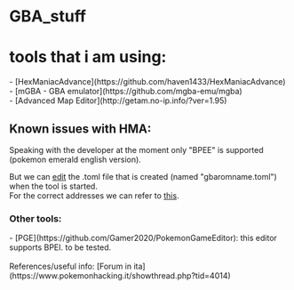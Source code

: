 # GBA_stuff
<h1> tools that i am using: </h1>
- [HexManiacAdvance](https://github.com/haven1433/HexManiacAdvance)<br>
- [mGBA - GBA emulator](https://github.com/mgba-emu/mgba)<br>
- [Advanced Map Editor](http://getam.no-ip.info/?ver=1.95)

<h2> Known issues with HMA: </h2>
Speaking with the developer at the moment only "BPEE" is supported (pokemon emerald english version).

But we can [edit](https://github.com/haven1433/HexManiacAdvance/wiki/TOML-and-You:-How-Metadata-works) the .toml file that is created (named "gbaromname.toml") when the tool is started.<br>
For the correct addresses we can refer to [this](https://github.com/Gamer2020/PokemonGameEditor/blob/master/roms.ini).

<h3> Other tools: </h3>
- [PGE](https://github.com/Gamer2020/PokemonGameEditor): this editor supports BPEI. to be tested.<br>

<br>
References/useful info:
[Forum in ita](https://www.pokemonhacking.it/showthread.php?tid=4014)

